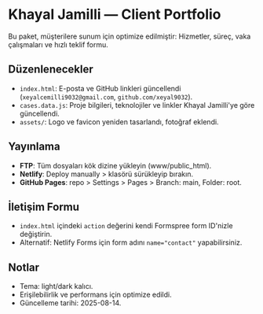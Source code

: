 # Khayal Jamilli — Client Portfolio

Bu paket, müşterilere sunum için optimize edilmiştir: Hizmetler, süreç, vaka çalışmaları ve hızlı teklif formu.

## Düzenlenecekler
- `index.html`: E-posta ve GitHub linkleri güncellendi (`xeyalcemilli9032@gmail.com`, `github.com/xeyal9032`).
- `cases.data.js`: Proje bilgileri, teknolojiler ve linkler Khayal Jamilli'ye göre güncellendi.
- `assets/`: Logo ve favicon yeniden tasarlandı, fotoğraf eklendi.

## Yayınlama
- **FTP**: Tüm dosyaları kök dizine yükleyin (www/public_html).
- **Netlify**: Deploy manually > klasörü sürükleyip bırakın.
- **GitHub Pages**: repo > Settings > Pages > Branch: main, Folder: root.

## İletişim Formu
- `index.html` içindeki `action` değerini kendi Formspree form ID'nizle değiştirin.
- Alternatif: Netlify Forms için form adını `name="contact"` yapabilirsiniz.

## Notlar
- Tema: light/dark kalıcı.
- Erişilebilirlik ve performans için optimize edildi.
- Güncelleme tarihi: 2025-08-14.
